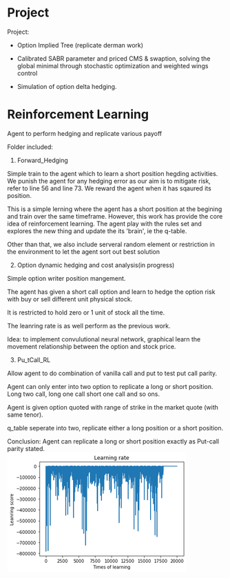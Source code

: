# Project 

Project: 
 
 - Option Implied Tree (replicate derman work)
 
 - Calibrated SABR parameter and priced CMS & swaption, solving the global minimal through stochastic optimization and weighted wings control
 
 - Simulation of option delta hedging.

# Reinforcement Learning

Agent to perform hedging and replicate various payoff

Folder included:
1. Forward_Hedging 

Simple train to the agent which to learn a short position hegding activities.
We punish the agent for any hedging error as our aim is to mitigate risk, refer to line 56 and line 73.
We reward the agent when it has sqaured its position.

This is a simple lerning where the agent has a short position at the begining and train over the same timeframe. However, this work has provide the core idea of reinforcement learning. The agent play with the rules set and explores the new thing and update the its 'brain', ie the q-table.

Other than that, we also include serveral random element or restriction in the environment to let the agent sort out best solution

2. Option dynamic hedging and cost analysis(in progress)

Simple option writer position mangement.

The agent has given a short call option and learn to hedge the option risk with buy or sell different unit physical stock.

It is restricted to hold zero or 1 unit of stock all the time.

The leanring rate is as well perform as the previous work.

Idea: to implement convulutional neural network, graphical learn the movement relationship between the option and stock price.

3. Pu_tCall_RL 

Allow agent to do combination of vanilla call and put to test put call parity.

Agent can only enter into two option to replicate a long or short position. Long two call, long one call short one call and so ons. 

Agent is given option quoted with range of strike in the market quote (with same tenor).

q_table seperate into two, replicate either a long position or a short position.


Conclusion: Agent can replicate a long or short position exactly as Put-call parity stated.
![](image/put_call_learning.png)
